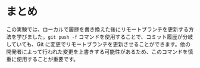 # まとめ

この実験では、ローカルで履歴を書き換えた後にリモートブランチを更新する方法を学びました。`git push -f` コマンドを使用することで、コミット履歴が分岐していても、Git に変更でリモートブランチを更新させることができます。他の開発者によって行われた変更を上書きする可能性があるため、このコマンドを慎重に使用することが重要です。
